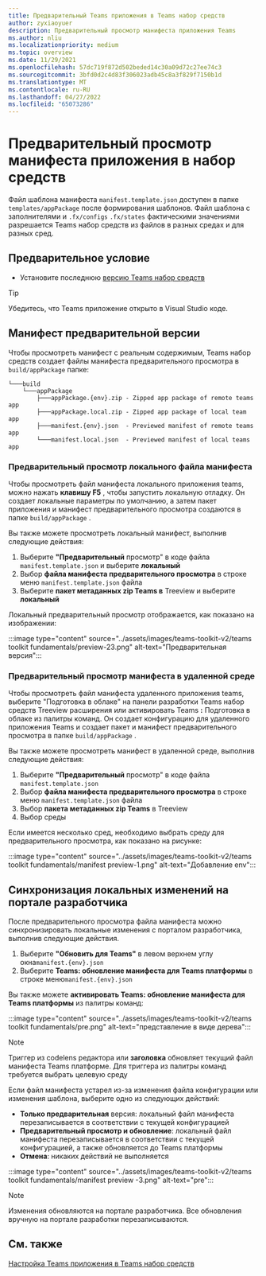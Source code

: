 ```yaml
---
title: Предварительный Teams приложения в Teams набор средств
author: zyxiaoyuer
description: Предварительный просмотр манифеста приложения Teams
ms.author: nliu
ms.localizationpriority: medium
ms.topic: overview
ms.date: 11/29/2021
ms.openlocfilehash: 57dc719f872d502beded14c30a09d72c27ee74c3
ms.sourcegitcommit: 3bfd0d2c4d83f306023adb45c8a3f829f7150b1d
ms.translationtype: MT
ms.contentlocale: ru-RU
ms.lasthandoff: 04/27/2022
ms.locfileid: "65073286"
---
```

# <a name="preview-app-manifest-in-toolkit"></a>Предварительный просмотр манифеста приложения в набор средств

Файл шаблона манифеста `manifest.template.json` доступен в папке `templates/appPackage` после формирования шаблонов. Файл шаблона с заполнителями и `.fx/configs` `.fx/states` фактическими значениями разрешается Teams набор средств из файлов в разных средах и для разных сред.

## <a name="prerequisite"></a>Предварительное условие

* Установите последнюю [версию Teams набор средств](https://marketplace.visualstudio.com/items?itemName=TeamsDevApp.ms-teams-vscode-extension)

> [!TIP]
> Убедитесь, что Teams приложение открыто в Visual Studio коде.

## <a name="preview-manifest"></a>Манифест предварительной версии

Чтобы просмотреть манифест с реальным содержимым, Teams набор средств создает файлы манифеста предварительного просмотра в `build/appPackage` папке:

```text
└───build
    └───appPackage
        ├───appPackage.{env}.zip - Zipped app package of remote teams app
        ├───appPackage.local.zip - Zipped app package of local team app
        ├───manifest.{env}.json  - Previewed manifest of remote teams app
        └───manifest.local.json  - Previewed manifest of local teams app
```

### <a name="preview-local-manifest-file"></a>Предварительный просмотр локального файла манифеста

Чтобы просмотреть файл манифеста локального приложения teams, можно нажать **клавишу F5** , чтобы запустить локальную отладку. Он создает локальные параметры по умолчанию, а затем пакет приложения и манифест предварительного просмотра создаются в папке `build/appPackage` .

Вы также можете просмотреть локальный манифест, выполнив следующие действия:

1. Выберите **"Предварительный** просмотр" в коде файла `manifest.template.json` и выберите **локальный**
2. Выбор **файла манифеста предварительного просмотра** в строке меню `manifest.template.json` файла
3. Выберите **пакет метаданных zip Teams в** Treeview и выберите **локальный**

Локальный предварительный просмотр отображается, как показано на изображении:

:::image type="content" source="../assets/images/teams-toolkit-v2/teams toolkit fundamentals/preview-23.png" alt-text="Предварительная версия":::

### <a name="preview-manifest-in-remote-environment"></a>Предварительный просмотр манифеста в удаленной среде

Чтобы просмотреть файл манифеста удаленного приложения teams, выберите "Подготовка в  облаке" на панели разработки Teams набор средств Treeview расширения или активировать Teams **:** Подготовка в облаке из палитры команд. Он создает конфигурацию для удаленного приложения Teams и создает пакет и манифест предварительного просмотра в папке `build/appPackage` .

Вы также можете просмотреть манифест в удаленной среде, выполнив следующие действия:

1. Выберите **"Предварительный** просмотр" в коде файла `manifest.template.json`
2. Выбор **файла манифеста предварительного просмотра** в строке меню `manifest.template.json` файла
3. Выбор **пакета метаданных zip Teams** в Treeview
4. Выбор среды

Если имеется несколько сред, необходимо выбрать среду для предварительного просмотра, как показано на рисунке:

:::image type="content" source="../assets/images/teams-toolkit-v2/teams toolkit fundamentals/manifest preview-1.png" alt-text="Добавление env":::

## <a name="sync-local-changes-to-developer-portal"></a>Синхронизация локальных изменений на портале разработчика

После предварительного просмотра файла манифеста можно синхронизировать локальные изменения с порталом разработчика, выполнив следующие действия.

1. Выберите **"Обновить для Teams"** в левом верхнем углу окна`manifest.{env}.json`
2. Выберите **Teams: обновление манифеста для Teams платформы** в строке меню`manifest.{env}.json`

 Вы также можете **активировать Teams: обновление манифеста для Teams платформы** из палитры команд:

   :::image type="content" source="../assets/images/teams-toolkit-v2/teams toolkit fundamentals/pre.png" alt-text="представление в виде дерева":::

> [!NOTE]
> Триггер из codelens редактора или **заголовка** обновляет текущий файл манифеста Teams платформе. Для триггера из палитры команд требуется выбрать целевую среду

  

Если файл манифеста устарел из-за изменения файла конфигурации или изменения шаблона, выберите одно из следующих действий:

* **Только предварительная** версия: локальный файл манифеста перезаписывается в соответствии с текущей конфигурацией
* **Предварительный просмотр и обновление**: локальный файл манифеста перезаписывается в соответствии с текущей конфигурацией, а также обновляется до Teams платформы
* **Отмена**: никаких действий не выполняется

:::image type="content" source="../assets/images/teams-toolkit-v2/teams toolkit fundamentals/manifest preview -3.png" alt-text="pre":::



> [!NOTE]
> Изменения обновляются на портале разработчика. Все обновления вручную на портале разработки перезаписываются.

## <a name="see-also"></a>См. также

[Настройка Teams приложения в Teams набор средств](TeamsFx-manifest-customization.md)
